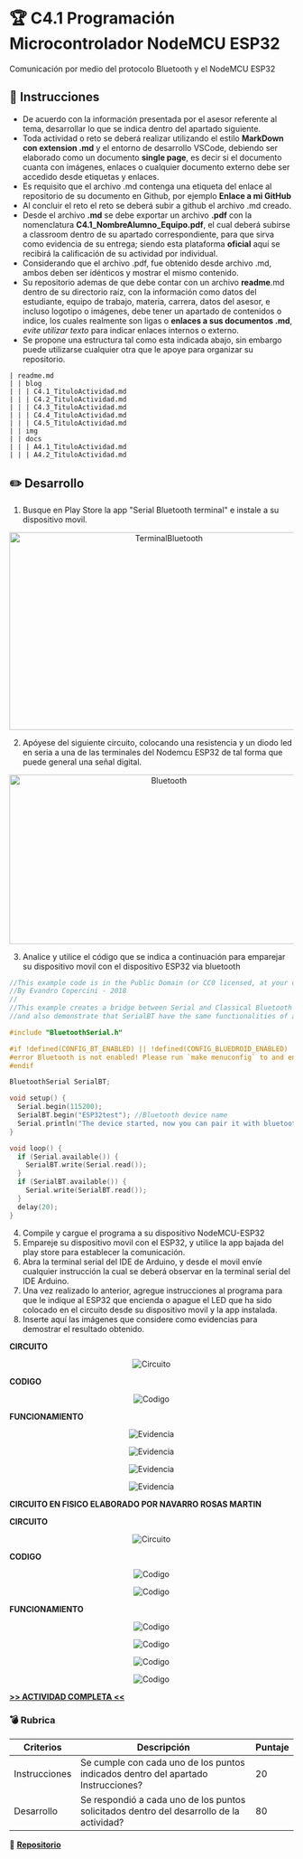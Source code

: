 
# :trophy: C4.1 Programación Microcontrolador NodeMCU ESP32

Comunicación por medio del protocolo Bluetooth y el NodeMCU ESP32

## :blue_book: Instrucciones

- De acuerdo con la información presentada por el asesor referente al tema, desarrollar lo que se indica dentro del apartado siguiente.
- Toda actividad o reto se deberá realizar utilizando el estilo **MarkDown con extension .md** y el entorno de desarrollo VSCode, debiendo ser elaborado como un documento **single page**, es decir si el documento cuanta con imágenes, enlaces o cualquier documento externo debe ser accedido desde etiquetas y enlaces.
- Es requisito que el archivo .md contenga una etiqueta del enlace al repositorio de su documento en Github, por ejemplo **Enlace a mi GitHub**
- Al concluir el reto el reto se deberá subir a github el archivo .md creado.
- Desde el archivo **.md** se debe exportar un archivo **.pdf** con la nomenclatura **C4.1_NombreAlumno_Equipo.pdf**, el cual deberá subirse a classroom dentro de su apartado correspondiente, para que sirva como evidencia de su entrega; siendo esta plataforma **oficial** aquí se recibirá la calificación de su actividad por individual.
- Considerando que el archivo .pdf, fue obtenido desde archivo .md, ambos deben ser idénticos y mostrar el mismo contenido.
- Su repositorio ademas de que debe contar con un archivo **readme**.md dentro de su directorio raíz, con la información como datos del estudiante, equipo de trabajo, materia, carrera, datos del asesor, e incluso logotipo o imágenes, debe tener un apartado de contenidos o indice, los cuales realmente son ligas o **enlaces a sus documentos .md**, _evite utilizar texto_ para indicar enlaces internos o externo.
- Se propone una estructura tal como esta indicada abajo, sin embargo puede utilizarse cualquier otra que le apoye para organizar su repositorio.  


``` 
| readme.md
| | blog
| | | C4.1_TituloActividad.md
| | | C4.2_TituloActividad.md
| | | C4.3_TituloActividad.md
| | | C4.4_TituloActividad.md
| | | C4.5_TituloActividad.md
| | img
| | docs
| | | A4.1_TituloActividad.md
| | | A4.2_TituloActividad.md
```

## :pencil2: Desarrollo

1. Busque en Play Store la app "Serial Bluetooth terminal" e instale a su dispositivo movil.

   
<p align="center">
    <img alt="TerminalBluetooth" src="../img/SerialBluetooth_Terminal.png" width=550 height=350>
</p>

2. Apóyese del siguiente circuito, colocando una resistencia y un diodo led en seria a una de las terminales del Nodemcu ESP32 de tal forma que puede general una señal digital.

<p align="center">
    <img alt="Bluetooth" src="../img/C4.x_ESP32_BluetoothLed.png" width=550 height=300>
</p>

3. Analice y utilice el código que se indica a continuación para emparejar su dispositivo movil con el dispositivo ESP32 via bluetooth


```C++
//This example code is in the Public Domain (or CC0 licensed, at your option.)
//By Evandro Copercini - 2018
//
//This example creates a bridge between Serial and Classical Bluetooth (SPP)
//and also demonstrate that SerialBT have the same functionalities of a normal Serial

#include "BluetoothSerial.h"

#if !defined(CONFIG_BT_ENABLED) || !defined(CONFIG_BLUEDROID_ENABLED)
#error Bluetooth is not enabled! Please run `make menuconfig` to and enable it
#endif

BluetoothSerial SerialBT;

void setup() {
  Serial.begin(115200);
  SerialBT.begin("ESP32test"); //Bluetooth device name
  Serial.println("The device started, now you can pair it with bluetooth!");
}

void loop() {
  if (Serial.available()) {
    SerialBT.write(Serial.read());
  }
  if (SerialBT.available()) {
    Serial.write(SerialBT.read());
  }
  delay(20);
}
```
4. Compile y cargue el programa a su dispositivo NodeMCU-ESP32
5. Empareje su dispositivo movil con el ESP32, y utilice la app bajada del play store para establecer la comunicación.
6. Abra la terminal serial del IDE de Arduino, y desde el movil envíe cualquier instrucción la cual se deberá observar en la terminal serial del IDE Arduino.
7. Una vez realizado lo anterior, agregue instrucciones al programa para que le indique al ESP32 que encienda o apague el LED que ha sido colocado en el circuito desde su dispositivo movil y la app instalada.
8. Inserte aquí las imágenes que considere como evidencias para demostrar el resultado obtenido.

**CIRCUITO**
<p align="center">
    <img alt="Circuito" src="../img/C4.1_Circuito.png" width= height=>
</p>

**CODIGO**
<p align="center">
    <img alt="Codigo" src="../img/C4.1_Codigo.png" width= height=>
</p>

**FUNCIONAMIENTO**
<p align="center">
    <img alt="Evidencia" src="../img/C4.1_E1.png" width= height=>
</p>

<p align="center">
    <img alt="Evidencia" src="../img/C4.1_E2.png" width= height=>
</p>
<p align="center">
    <img alt="Evidencia" src="../img/C4.1_E3.png" width= height=>
</p>
<p align="center">
    <img alt="Evidencia" src="../img/C4.1_E4.png" width= height=>
</p>

**CIRCUITO EN FISICO ELABORADO POR NAVARRO ROSAS MARTIN**

**CIRCUITO**
<p align="center">
    <img alt="Circuito" src="../img/C4.1-Circuito.jpg" width= height=>
</p>

**CODIGO**
<p align="center">
    <img alt="Codigo" src="../img/C4.1-Codigo.png" width= height=>
</p>
<p align="center">
    <img alt="Codigo" src="../img/C4.1-Codigo1.png" width= height=>
</p>

**FUNCIONAMIENTO**
<p align="center">
    <img alt="Codigo" src="../img/C4.1-EncenderLed.jpg" width= height=>
</p>
<p align="center">
    <img alt="Codigo" src="../img/C4.1-LedON.jpg" width= height=>
</p>
<p align="center">
    <img alt="Codigo" src="../img/C4.1-ApagarLed.jpg" width= height=>
</p>
<p align="center">
    <img alt="Codigo" src="../img/C4.1-LedOFF.jpg" width= height=>
</p>

[**>> ACTIVIDAD COMPLETA  <<**](https://github.com/MartinNavarro17/REPOSITORIO-SISTEMAS-PROGRAMABLES/blob/master/blog/C4.1_NavarroMartin_JMM.md)

### :bomb: Rubrica

| Criterios     | Descripción                                                                                  | Puntaje |
| ------------- | -------------------------------------------------------------------------------------------- | ------- |
| Instrucciones | Se cumple con cada uno de los puntos indicados dentro del apartado Instrucciones?            | 20 |
| Desarrollo    | Se respondió a cada uno de los puntos solicitados dentro del desarrollo de la actividad?     | 80      |

:rotating_light: [**Repositorio**](https://github.com/MartinHQ23/SistemasProgramables)